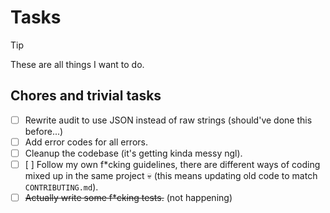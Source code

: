 # Tasks

> [!TIP]
> These are all things I want to do.

## Chores and trivial tasks

- [ ] Rewrite audit to use JSON instead of raw strings (should've done this before...)
- [ ] Add error codes for all errors.
- [ ] Cleanup the codebase (it's getting kinda messy ngl).
- [ ] [ ] Follow my own f\*cking guidelines, there are different ways of coding mixed up in the same project :skull: (this means updating old code to match `CONTRIBUTING.md`).
- [ ] ~~Actually write some f\*cking tests.~~ (not happening)
